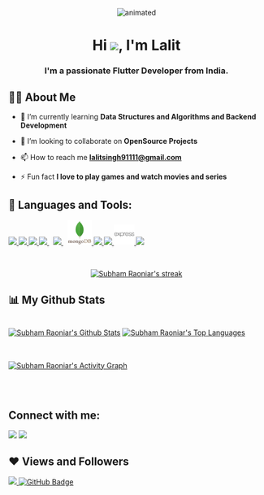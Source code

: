 <!-- <a href="#"><img width="100%" height="auto" src="https://i.imgur.com/iXuL1HG.png" height="175px"/></a>
 -->
 
<p align="center">
  <img src="![1UEW](https://user-images.githubusercontent.com/75823395/139443690-e408b760-8de4-4b46-9c2f-5b5744dcb9f1.gif)"
alt="animated" />
</p>

<h1 align="center">Hi <img src="https://raw.githubusercontent.com/MartinHeinz/MartinHeinz/master/wave.gif" width="30px">, I'm Lalit</h1>

<h3 align="center">I'm a passionate Flutter Developer from India.</h3>


## 🙋‍♂️ About Me

<!-- - 🔭 I’m currently working on **[Covid-19 Tracker](https://covid-19-tracker-e4bda.web.app/)** -->

- 🌱 I’m currently learning **Data Structures and Algorithms and Backend Development**

- 👯 I’m looking to collaborate on **OpenSource Projects**

<!-- - 👨‍💻 All of my projects are available at **[My Portfolio](https://subhamraoniar.com)** -->

- 📫 How to reach me **lalitsingh91111@gmail.com**

- ⚡ Fun fact **I love to play games and watch movies and series**

## 🚀 Languages and Tools:

<p align="left">
  <a href="https://flutter.dev/" target="_blank"> <img src="https://img.icons8.com/fluency/48/000000/flutter.png" />
  </a>
  <a href="https://developer.mozilla.org/en-US/docs/Web/JavaScript" target="_blank"> <img
      src="https://img.icons8.com/color/48/000000/javascript.png" /> </a>
  <a href="https://www.python.org" target="_blank"> <img src="https://img.icons8.com/color/48/000000/python.png" /> </a>
  <a style="padding-right:8px;" href="https://nodejs.org" target="_blank"> <img
      src="https://img.icons8.com/color/48/000000/nodejs.png" /> </a>
  <a style="padding-right:8px;" href="https://www.mysql.com/" target="_blank"> <img
      src="https://img.icons8.com/fluent/50/000000/mysql-logo.png" /> </a>
  <a href="https://www.mongodb.com/" target="_blank"> <img
      src="https://raw.githubusercontent.com/devicons/devicon/master/icons/mongodb/mongodb-original-wordmark.svg"
      alt="mongodb" width="48" height="48" /> </a>
  <a href="https://firebase.google.com/" target="_blank"> <img
      src="https://img.icons8.com/color/48/000000/firebase.png" /> </a>
  <a href="https://git-scm.com/" target="_blank"> <img src="https://img.icons8.com/color/48/000000/git.png" /> </a>
  <a href="https://expressjs.com" target="_blank"> <img
      src="https://raw.githubusercontent.com/devicons/devicon/master/icons/express/express-original-wordmark.svg"
      alt="express" width="40" height="40" /> </a>
  <a href="https://www.cplusplus.com/doc/tutorial/" target="_blank"><img src="https://img.icons8.com/color/48/000000/c-plus-plus-logo.png"/></a>
</p>

<!-- [![React Badge](https://img.shields.io/badge/-React-61DBFB?style=for-the-badge&labelColor=black&logo=react&logoColor=61DBFB)](#)  [![Javascript Badge](https://img.shields.io/badge/-Javascript-F0DB4F?style=for-the-badge&labelColor=black&logo=javascript&logoColor=F0DB4F)](#) [![Typescript Badge](https://img.shields.io/badge/-Typescript-007acc?style=for-the-badge&labelColor=black&logo=typescript&logoColor=007acc)](#) [![Nodejs Badge](https://img.shields.io/badge/-Nodejs-3C873A?style=for-the-badge&labelColor=black&logo=node.js&logoColor=3C873A)](#) [![GraphQL Badge](https://img.shields.io/badge/-GraphQl-e535ab?style=for-the-badge&labelColor=black&logo=node.js&logoColor=e535ab)](#) -->
<br/>

<p align="center">
    <a href="https://github.com/lalit-commits/github-readme-streak-stats">
        <img title="🔥 Get streak stats for your profile at git.io/streak-stats" alt="Subham Raoniar's streak" src="https://github-readme-streak-stats.herokuapp.com/?user=lalit-commits&theme=black-ice&hide_border=true&stroke=0000&background=060A0CD0"/>
    </a>
</p>

## 📊 My Github Stats

  <br/>
    <a href="https://github.com/lalit-commits/github-readme-stats"><img alt="Subham Raoniar's Github Stats" src="https://github-readme-stats.vercel.app/api?username=lalit-commits&show_icons=true&count_private=true&theme=react&hide_border=true&bg_color=0D1117" /></a>
  <a href="https://github.com/lalit-commits/github-readme-stats"><img alt="Subham Raoniar's Top Languages" src="https://github-readme-stats.vercel.app/api/top-langs/?username=lalit-commits&langs_count=8&count_private=true&layout=compact&theme=react&hide_border=true&bg_color=0D1117" /></a>
  <br/>
  

<br/>
<br/>

<a href="https://github.com/lalit-commits/github-readme-activity-graph"><img alt="Subham Raoniar's Activity Graph" src="https://activity-graph.herokuapp.com/graph?username=lalit-commits&bg_color=0D1117&color=5BCDEC&line=5BCDEC&point=FFFFFF&hide_border=true" /></a>

<br/>
<br/>

## Connect with me:
<p align="left">

<a href = "https://www.linkedin.com/in/lalit-singh-60990a1bb/"><img src="https://img.icons8.com/fluent/48/000000/linkedin.png"/></a>
<a href = "https://twitter.com/lit__lalit"><img src="https://img.icons8.com/fluent/48/000000/twitter.png"/></a>
</p>

## ❤ Views and Followers
<a href="https://github.com/Meghna-DAS/github-profile-views-counter">
    <img src="https://komarev.com/ghpvc/?username=lalit-commits">
</a>
<a href="https://github.com/lalit-commits?tab=followers"><img src="https://img.shields.io/github/followers/lalit-commits?label=Followers&style=social" alt="GitHub Badge"></a>
